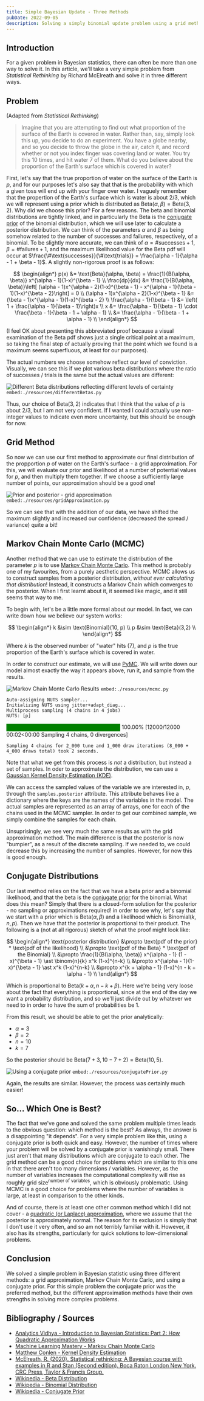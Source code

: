 ```yaml
---
title: Simple Bayesian Update - Three Methods
pubDate: 2022-09-05
description: Solving a simply binomial update problem using a grid method, MCMC, and a conjugate prior
---
```


## Introduction

For a given problem in Bayesian statistics, there can often be more than one way to solve it. In this article, we'll take a very simple problem from _Statistical Rethinking_ by Richard McElreath and solve it in three different ways.

## Problem

(Adapted from _Statistical Rethinking_)

> Imagine that you are attempting to find out what proportion of the surface of the Earth is covered in water. Rather than, say, simply look this up, you decide to do an experiment. You have a globe nearby, and so you decide to throw the globe in the air, catch it, and record whether or not you index finger was covering land or water. You try this 10 times, and hit water 7 of them. What do you believe about the proportion of the Earth's surface which is covered in water?

First, let's say that the true proportion of water on the surface of the Earth is $p$, and for our purposes let's also say that that is the probability with which a given toss will end up with your finger over water. I vaguely remember that the propertion of the Earth's surface which is water is about 2/3, which we will represent using a prior which is distributed as $\text{Beta}(\alpha, \beta) = \text{Beta}(3, 2)$. Why did we choose this prior? For a few reasons. The beta and binomial distributions are tightly linked, and in particularly the Beta is the [conjugate prior](https://en.wikipedia.org/wiki/Conjugate_prior) of the binomial distribution, which we will use later to calculate a posterior distribution. We can think of the parameters $\alpha$ and $\beta$ as being somehow related to the number of successes and failures, respectively, of a binomial. To be slightly more accurate, we can think of $\alpha = \#\text{successes} + 1$, $\beta = \#\text{failures} + 1$, and the maximum likelihood value for the Beta pdf will occur at $\frac{\#\text{successes}}{\#\text{trials}} = \frac{\alpha - 1}{\alpha - 1 + \beta - 1}$. A slightly non-rigorous proof is as follows:

$$
\begin{align*}
p(x) &= \text{Beta}(\alpha, \beta) = \frac{1}{B(\alpha, \beta)} x^{\alpha - 1}(1-x)^{\beta - 1} \\
\frac{dp}{dx} &= \frac{1}{B(\alpha, \beta)}\left[ (\alpha - 1)x^{\alpha - 2}(1-x)^{\beta - 1} - x^{\alpha - 1}(\beta - 1)(1-x)^{\beta - 2}\right] = 0 \\
(\alpha - 1)x^{\alpha - 2}(1-x)^{\beta - 1} &= (\beta - 1)x^{\alpha - 1}(1-x)^{\beta - 2} \\
\frac{\alpha - 1}{\beta - 1} &= \left( 1 + \frac{\alpha - 1}{\beta - 1}\right)x \\
x &= \frac{\alpha - 1}{\beta - 1} \cdot \frac{\beta - 1}{\beta - 1 + \alpha - 1} \\
  &= \frac{\alpha - 1}{\beta - 1 + \alpha - 1} \\
\end{align*}
$$

(I feel OK about presenting this abbreviated proof because a visual examination of the Beta pdf shows just a single critical point at a maximum, so taking the final step of actually proving that the point which we found is a maximum seems superfluous, at least for our purposes).

The actual numbers we choose somehow reflect our level of conviction. Visually, we can see this if we plot various beta distributions where the ratio of successes / trials is the same but the actual values are different:

![Different Beta distributions reflecting different levels of certainty](./resources/differentBetas.png)
`embed:./resources/differentBetas.py`

Thus, our choice of $\text{Beta}(3,2)$ indicates that I think that the value of $p$ is about 2/3, but I am not very confident. If I wanted I could actually use non-integer values to indicate even more uncertainty, but this should be enough for now.

## Grid Method

So now we can use our first method to approximate our final distribution of the propportion $p$ of water on the Earth's surface - a grid approximation. For this, we will evaluate our prior and likelihood at a number of potential values for $p$, and then multiply them together. If we choose a sufficiently large number of points, our approximation should be a good one!

![Prior and posterior - grid approximation](./resources/grid.png)
`embed:./resources/gridApproximation.py`

So we can see that with the addition of our data, we have shifted the maximum slightly and increased our confidence (decreased the spread / variance) quite a bit!

## Markov Chain Monte Carlo (MCMC)

Another method that we can use to estimate the distribution of the parameter $p$ is to use [Markov Chain Monte Carlo](https://machinelearningmastery.com/markov-chain-monte-carlo-for-probability/). This method is probably one of my favourites, from a purely aesthetic perspective. MCMC allows us to construct samples from a posterior distribution, _without ever calculating that distribution_! Instead, it constructs a Markov Chain which converges to the posterior. When I first learnt about it, it seemed like magic, and it still seems that way to me.

To begin with, let's be a little more formal about our model. In fact, we can write down how we believe our system works:

$$
\begin{align*}
k &\sim \text{Binomial}(10, p) \\
p &\sim \text{Beta}(3,2) \\
\end{align*}
$$

Where $k$ is the observed number of "water" hits (7), and $p$ is the true proportion of the Earth's surface which is covered in water.

In order to construct our estimate, we will use [PyMC](https://www.pymc.io/welcome.html). We will write down our model almost exactly the way it appears above, run it, and sample from the results.

![Markov Chain Monte Carlo Results](./resources/mcmc.png)
`embed:./resources/mcmc.py`

    Auto-assigning NUTS sampler...
    Initializing NUTS using jitter+adapt_diag...
    Multiprocess sampling (4 chains in 4 jobs)
    NUTS: [p]

<style>
    /* Turns off some styling */
    progress {
        /* gets rid of default border in Firefox and Opera. */
        border: none;
        /* Needs to be in here for Safari polyfill so background images work as expected. */
        background-size: auto;
    }
    .progress-bar-interrupted, .progress-bar-interrupted::-webkit-progress-bar {
        background: #F44336;
    }
</style>

<div>
  <progress value='12000' class='' max='12000' style='width:300px; height:20px; vertical-align: middle;'></progress>
  100.00% [12000/12000 00:02<00:00 Sampling 4 chains, 0 divergences]
</div>

    Sampling 4 chains for 2_000 tune and 1_000 draw iterations (8_000 + 4_000 draws total) took 2 seconds.

Note that what we get from this process is _not_ a distribution, but instead a set of samples. In oder to approximate the distribution, we can use a [Gaussian Kernel Density Estimation (KDE)](https://mathisonian.github.io/kde/).

We can access the sampled values of the variable we are interested in, $p$, through the `samples.posterior` attribute. This attribute behaves like a dictionary where the keys are the names of the variables in the model. The actual samples are represented as an array of arrays, one for each of the chains used in the MCMC sampler. In order to get our combined sample, we simply combine the samples for each chain.

Unsuprisingly, we see very much the same results as with the grid approximation method. The main difference is that the posterior is now "bumpier", as a result of the discrete sampling. If we needed to, we could decrease this by increasing the number of samples. However, for now this is good enough.

## Conjugate Distributions

Our last method relies on the fact that we have a beta prior and a binomial likelihood, and that the beta is the [conjugate prior](https://en.wikipedia.org/wiki/Conjugate_prior) for the binomial. What does this mean? Simply that there is a closed-form solution for the posterior - no sampling or approximations required! in order to see why, let's say that we start with a prior which is $\text{Beta}(\alpha, \beta)$ and a likelihood which is $\text{Binomial}(k, n, p)$. Then we have that the posterior is proportional to their product. The following is a (not at all rigorous) sketch of what the proof might look like:

$$
\begin{align*}
\text{posterior distribution} &\propto \text{pdf of the prior} * \text{pdf of the likelihood} \\
 &\propto \text{pdf of the Beta} * \text{pdf of the Binomial} \\
 &\propto \frac{1}{B(\alpha, \beta)} x^{\alpha - 1} (1 - x)^{\beta - 1} \ast \binom{n}{k} x^k (1-x)^{n-k} \\
 &\propto x^{\alpha - 1}(1-x)^{\beta - 1} \ast x^k (1-x)^{n-k} \\
 &\propto x^{k + \alpha - 1} (1-x)^{n - k + \alpha - 1} \\
\end{align*}
$$

Which is proportional to $\text{Beta}(k+\alpha, n-k+\beta)$. Here we're being very loose about the fact that everything is proportional, since at the end of the day we want a probability distribution, and so we'll just divide out by whatever we need to in order to have the sum of probabilities be 1.

From this result, we should be able to get the prior analytically:

-   $\alpha = 3$
-   $\beta = 2$
-   $n = 10$
-   $k = 7$

So the posterior should be $\text{Beta}(7 + 3, 10 - 7 + 2) = \text{Beta}(10, 5)$.

![Using a conjugate prior](./resources/conjugatePrior.png)
`embed:./resources/conjugatePrior.py`

Again, the results are similar. However, the process was certainly much easier!

## So... Which One is Best?

The fact that we've gone and solved the same problem multiple times leads to the obvious question: which method is the best? As always, the answer is a disappointing "it depends". For a very simple problem like this, using a conjugate prior is both quick and easy. However, the number of times where your problem will be solved by a conjugate prior is vanishingly small. There just aren't that many distributions which are conjugate to each other. The grid method can be a good choice for problems which are similar to this one in that there aren't too many dimensions / variables. However, as the number of variables increases the computational complexity will rise as roughly $\text{grid size}^{\text{number of variables}}$, which is obviously problematic. Using MCMC is a good choice for problems where the number of variables is large, at least in comparison to the other kinds.

And of course, there is at least one other common method which I did not cover - a [quadratic (or Laplace) approximation](https://medium.com/analytics-vidhya/bayesian-inference-how-quadratic-approximation-works-40cc70e79fb0), where we assume that the posterior is approximately normal. The reason for its exclusion is simply that I don't use it very often, and so am not terribly familiar with it. However, it also has its strengths, particularly for quick solutions to low-dimensional problems.

## Conclusion

We solved a simple problem in Bayesian statistic using three different methods: a grid approximation, Markov Chain Monte Carlo, and using a conjugate prior. For this simple problem the conjugate prior was the preferred method, but the different approximation methods have their own strengths in solving more complex problems.

## Bibliography / Sources

-   [Analytics Vidhya - Introduction to Bayesian Statistics: Part 2: How Quadratic Approximation Works](https://medium.com/analytics-vidhya/bayesian-inference-how-quadratic-approximation-works-40cc70e79fb0)
-   [Machine Learning Mastery - Markov Chain Monte Carlo](https://machinelearningmastery.com/markov-chain-monte-carlo-for-probability/)
-   [Matthew Conlen - Kernel Density Estimation](https://mathisonian.github.io/kde/)
-   [McElreath, R. (2020). Statistical rethinking: A Bayesian course with examples in R and Stan (Second edition). Boca Raton London New York. CRC Press, Taylor & Francis Group.](https://xcelab.net/rm/statistical-rethinking/)
-   [Wikipedia - Beta Distribution](https://en.wikipedia.org/wiki/Beta_distribution)
-   [Wikipedia - Binomial Distribution](https://en.wikipedia.org/wiki/Binomial_distribution)
-   [Wikipedia - Conjugate Prior](https://en.wikipedia.org/wiki/Conjugate_prior)
